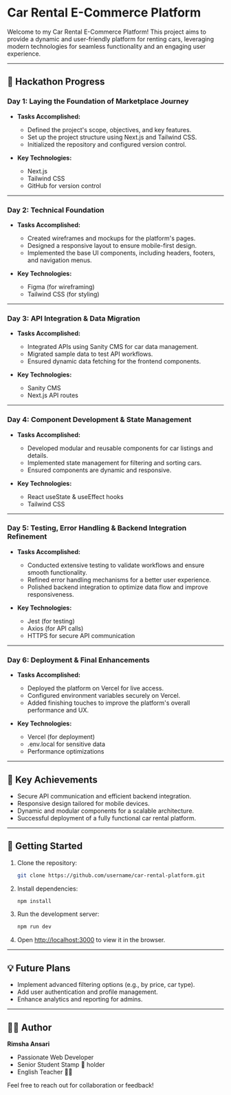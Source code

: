 # Car Rental E-Commerce Platform

Welcome to my Car Rental E-Commerce Platform! This project aims to provide a dynamic and user-friendly platform for renting cars, leveraging modern technologies for seamless functionality and an engaging user experience.

---

## 📅 Hackathon Progress
### **Day 1: Laying the Foundation of Marketplace Journey**
- **Tasks Accomplished:**
  - Defined the project's scope, objectives, and key features.
  - Set up the project structure using Next.js and Tailwind CSS.
  - Initialized the repository and configured version control.
  
- **Key Technologies:**
  - Next.js
  - Tailwind CSS
  - GitHub for version control

---

### **Day 2: Technical Foundation**
- **Tasks Accomplished:**
  - Created wireframes and mockups for the platform's pages.
  - Designed a responsive layout to ensure mobile-first design.
  - Implemented the base UI components, including headers, footers, and navigation menus.

- **Key Technologies:**
  - Figma (for wireframing)
  - Tailwind CSS (for styling)

---

### **Day 3: API Integration & Data Migration**
- **Tasks Accomplished:**
  - Integrated APIs using Sanity CMS for car data management.
  - Migrated sample data to test API workflows.
  - Ensured dynamic data fetching for the frontend components.

- **Key Technologies:**
  - Sanity CMS
  - Next.js API routes

---

### **Day 4: Component Development & State Management**
- **Tasks Accomplished:**
  - Developed modular and reusable components for car listings and details.
  - Implemented state management for filtering and sorting cars.
  - Ensured components are dynamic and responsive.

- **Key Technologies:**
  - React useState & useEffect hooks
  - Tailwind CSS

---

### **Day 5: Testing, Error Handling & Backend Integration Refinement**
- **Tasks Accomplished:**
  - Conducted extensive testing to validate workflows and ensure smooth functionality.
  - Refined error handling mechanisms for a better user experience.
  - Polished backend integration to optimize data flow and improve responsiveness.

- **Key Technologies:**
  - Jest (for testing)
  - Axios (for API calls)
  - HTTPS for secure API communication

---

### **Day 6: Deployment & Final Enhancements**
- **Tasks Accomplished:**
  - Deployed the platform on Vercel for live access.
  - Configured environment variables securely on Vercel.
  - Added finishing touches to improve the platform's overall performance and UX.

- **Key Technologies:**
  - Vercel (for deployment)
  - .env.local for sensitive data
  - Performance optimizations

---

## 🌟 Key Achievements
- Secure API communication and efficient backend integration.
- Responsive design tailored for mobile devices.
- Dynamic and modular components for a scalable architecture.
- Successful deployment of a fully functional car rental platform.

---

## 🚀 Getting Started

1. Clone the repository:
   ```bash
   git clone https://github.com/username/car-rental-platform.git
   ```

2. Install dependencies:
   ```bash
   npm install
   ```

3. Run the development server:
   ```bash
   npm run dev
   ```

4. Open [http://localhost:3000](http://localhost:3000) to view it in the browser.

---

## 💡 Future Plans
- Implement advanced filtering options (e.g., by price, car type).
- Add user authentication and profile management.
- Enhance analytics and reporting for admins.

---

## 👩‍💻 Author
**Rimsha Ansari**
- Passionate Web Developer
- Senior Student Stamp 🏅 holder
- English Teacher 👩‍🏫

Feel free to reach out for collaboration or feedback!
